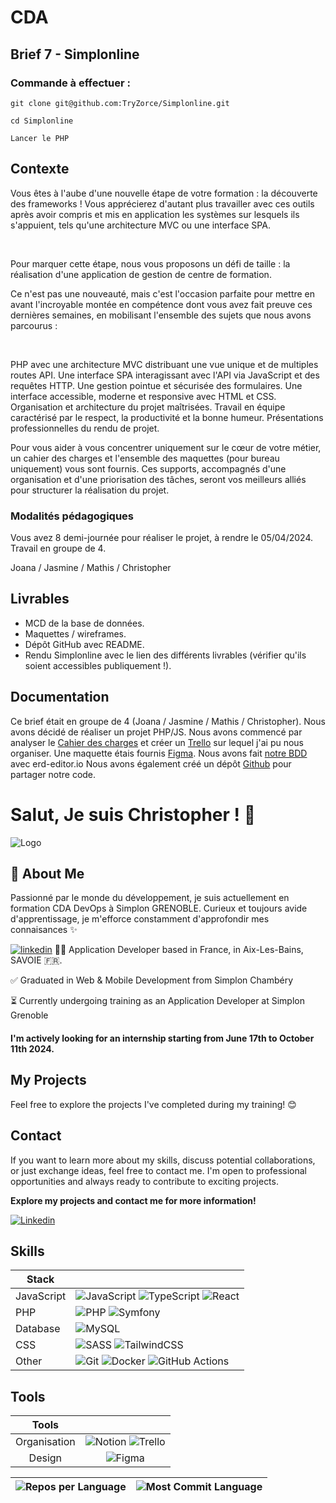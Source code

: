 
# CDA

## Brief 7 - Simplonline
### Commande à effectuer :

```shell
git clone git@github.com:TryZorce/Simplonline.git
```

```shell
cd Simplonline
```

```shell
Lancer le PHP
```


## Contexte

Vous êtes à l'aube d'une nouvelle étape de votre formation : la découverte des frameworks ! Vous apprécierez d'autant plus travailler avec ces outils après avoir compris et mis en application les systèmes sur lesquels ils s'appuient, tels qu'une architecture MVC ou une interface SPA.

​

Pour marquer cette étape, nous vous proposons un défi de taille : la réalisation d'une application de gestion de centre de formation.

Ce n'est pas une nouveauté, mais c'est l'occasion parfaite pour mettre en avant l'incroyable montée en compétence dont vous avez fait preuve ces dernières semaines, en mobilisant l'ensemble des sujets que nous avons parcourus :

​

PHP avec une architecture MVC distribuant une vue unique et de multiples routes API.
Une interface SPA interagissant avec l'API via JavaScript et des requêtes HTTP.
Une gestion pointue et sécurisée des formulaires.
Une interface accessible, moderne et responsive avec HTML et CSS.
Organisation et architecture du projet maîtrisées.
Travail en équipe caractérisé par le respect, la productivité et la bonne humeur.
Présentations professionnelles du rendu de projet.
​

Pour vous aider à vous concentrer uniquement sur le cœur de votre métier, un cahier des charges et l'ensemble des maquettes (pour bureau uniquement) vous sont fournis. Ces supports, accompagnés d'une organisation et d'une priorisation des tâches, seront vos meilleurs alliés pour structurer la réalisation du projet.
​

### Modalités pédagogiques

Vous avez 8 demi-journée pour réaliser le projet, à rendre le 05/04/2024. Travail en groupe de 4.

Joana / Jasmine / Mathis / Christopher

## Livrables

- MCD de la base de données.
- Maquettes / wireframes.
- Dépôt GitHub avec README.
- Rendu Simplonline avec le lien des différents livrables (vérifier qu'ils soient accessibles publiquement !).
## Documentation

Ce brief était en groupe de 4 (Joana / Jasmine / Mathis / Christopher).
Nous avons décidé de réaliser un projet PHP/JS. Nous avons commencé par analyser le [Cahier des charges](https://drive.proton.me/urls/QV5CQS6R4M#Wcf1Rs5R47Hr) et créer un [Trello](https://trello.com/invite/b/hn97OXvD/ATTIa88345fd2358e2941f1c479d79ac1b07B353B11C/cda-doctolib) sur lequel j'ai pu nous organiser. 
Une maquette étais fournis [Figma](https://www.figma.com/file/4NxDOObRZt6CsHk0evcGyq/Brief-%23Simplon?type=design&node-id=0%3A1&mode=design&t=aXstS3dYrHOoMf8y-1).
Nous avons fait [notre BDD](https://i.ibb.co/5GDm436/Schema-MCD-Simplonline.png) avec erd-editor.io Nous avons également créé un dépôt [Github](https://github.com/TryZorce/Simplonline) pour partager notre code.


# Salut, Je suis Christopher ! 👋

![Logo](https://i.ibb.co/r6BjgG6/Photo-Simplon.jpg)


## 🚀 About Me

Passionné par le monde du développement, je suis actuellement en formation CDA DevOps à Simplon GRENOBLE. Curieux et toujours avide d'apprentissage, je m'efforce constamment d'approfondir mes connaisances ✨


[![linkedin](https://img.shields.io/badge/linkedin-0A66C2?style=for-the-badge&logo=linkedin&logoColor=white)](https://www.linkedin.com/)
👨‍💻 Application Developer based in France, in Aix-Les-Bains, SAVOIE 🇫🇷.

✅ Graduated in Web & Mobile Development from Simplon Chambéry

⏳ Currently undergoing training as an Application Developer at Simplon Grenoble

#### I'm actively looking for an internship starting from June 17th to October 11th 2024.

## My Projects

Feel free to explore the projects I've completed during my training! 😊

## Contact

If you want to learn more about my skills, discuss potential collaborations, or just exchange ideas, feel free to contact me. I'm open to professional opportunities and always ready to contribute to exciting projects.


**Explore my projects and contact me for more information!**

[![Linkedin](https://img.shields.io/badge/LinkedIn-Christopher_Moron-blue?style=flat-square&logo=linkedin&labelColor=blue)](https://www.linkedin.com/in/christophermoron/)

## Skills

| Stack             |                                                                |
| ----------------- | ------------------------------------------------------------------ |
| JavaScript | ![JavaScript](https://img.shields.io/badge/JavaScript-323330?style=for-the-badge&amp;logo=javascript&amp;logoColor=F7DF1E) ![TypeScript](https://img.shields.io/badge/typescript-%23007ACC.svg?style=for-the-badge&amp;logo=typescript&amp;logoColor=white) ![React](https://img.shields.io/badge/React-20232A?style=for-the-badge&logo=react&logoColor=61DAFB) |
| PHP | ![PHP](https://img.shields.io/badge/PHP-777BB4?style=for-the-badge&logo=php&logoColor=white) ![Symfony](https://img.shields.io/badge/Symfony-%23000000.svg?style=for-the-badge&logo=symfony&logoColor=white) |
| Database | ![MySQL](https://img.shields.io/badge/MySQL-00000F?style=for-the-badge&logo=mysql&logoColor=white) |
| CSS | ![SASS](https://img.shields.io/badge/Sass-CC6699?style=for-the-badge&logo=sass&logoColor=white) ![TailwindCSS](https://img.shields.io/badge/Tailwind_CSS-38B2AC?style=for-the-badge&logo=tailwind-css&logoColor=white) |
| Other | ![Git](https://img.shields.io/badge/git-%23F05033.svg?style=for-the-badge&amp;logo=git&amp;logoColor=white) ![Docker](https://img.shields.io/badge/docker-%230db7ed.svg?style=for-the-badge&amp;logo=docker&amp;logoColor=white) ![GitHub Actions](https://img.shields.io/badge/GitHub_Actions-2088FF.svg?style=for-the-badge&amp;logo=github-actions&amp;logoColor=white) |






## Tools
| Tools |  |
|:---------:|:----------:|
|Organisation| ![Notion](https://img.shields.io/badge/Notion-000000.svg?style=for-the-badge&amp;logo=notion&amp;logoColor=white) ![Trello](https://img.shields.io/badge/Trello-0052CC.svg?style=for-the-badge&amp;logo=Trello&amp;logoColor=white)|
|Design| ![Figma](https://img.shields.io/badge/Figma-%23F24E1E.svg?style=for-the-badge&amp;logo=Figma&amp;logoColor=white) |



| ![Repos per Language](http://github-profile-summary-cards.vercel.app/api/cards/repos-per-language?username=TryZorce&theme=github) | ![Most Commit Language](http://github-profile-summary-cards.vercel.app/api/cards/most-commit-language?username=TryZorce&theme=github) |
| --- | --- |
